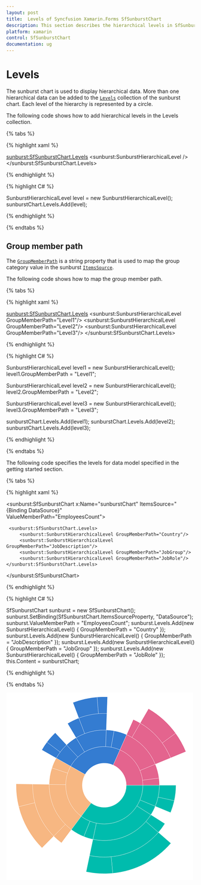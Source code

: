 ```yaml
---
layout: post
title:  Levels of Syncfusion Xamarin.Forms SfSunburstChart
description: This section describes the hierarchical levels in SfSunburstChart.
platform: xamarin
control: SfSunburstChart
documentation: ug
---
```


# Levels

The sunburst chart is used to display hierarchical data. More than one hierarchical data can be added to the [`Levels`](https://help.syncfusion.com/cr/xamarin/Syncfusion.SfSunburstChart.XForms.SfSunburstChart.html#Syncfusion_SfSunburstChart_XForms_SfSunburstChart_Levels) collection of the sunburst chart. Each level of the hierarchy is represented by a circle.

The following code shows how to add hierarchical levels in the Levels collection.

{% tabs %} 

{% highlight xaml %}

  <sunburst:SfSunburstChart.Levels>
     <sunburst:SunburstHierarchicalLevel />
  </sunburst:SfSunburstChart.Levels>


{% endhighlight %}

{% highlight C# %}

  SunburstHierarchicalLevel level = new SunburstHierarchicalLevel();
  sunburstChart.Levels.Add(level);

{% endhighlight %}

{% endtabs %} 

## Group member path

The [`GroupMemberPath`](https://help.syncfusion.com/cr/xamarin/Syncfusion.SfSunburstChart.XForms.SunburstHierarchicalLevel.html#Syncfusion_SfSunburstChart_XForms_SunburstHierarchicalLevel_GroupMemberPath) is a string property that is used to map the group category value in the sunburst [`ItemsSource`](https://help.syncfusion.com/cr/xamarin/Syncfusion.SfSunburstChart.XForms.SfSunburstChart.html#Syncfusion_SfSunburstChart_XForms_SfSunburstChart_ItemsSource).

The following code shows how to map the group member path.

{% tabs %} 

{% highlight xaml %}

  <sunburst:SfSunburstChart.Levels>
      <sunburst:SunburstHierarchicalLevel GroupMemberPath="Level1"/>
      <sunburst:SunburstHierarchicalLevel GroupMemberPath="Level2"/>
      <sunburst:SunburstHierarchicalLevel GroupMemberPath="Level3"/>
  </sunburst:SfSunburstChart.Levels>

{% endhighlight %}

{% highlight C# %}

  SunburstHierarchicalLevel level1 = new SunburstHierarchicalLevel();
  level1.GroupMemberPath = "Level1";

  SunburstHierarchicalLevel level2 = new SunburstHierarchicalLevel();
  level2.GroupMemberPath = "Level2";

  SunburstHierarchicalLevel level3 = new SunburstHierarchicalLevel();
  level3.GroupMemberPath = "Level3";

  sunburstChart.Levels.Add(level1);
  sunburstChart.Levels.Add(level2);
  sunburstChart.Levels.Add(level3);

{% endhighlight %}

{% endtabs %} 

The following code specifies the levels for data model specified in the getting started section.

{% tabs %} 

{% highlight xaml %}

  <sunburst:SfSunburstChart x:Name="sunburstChart" ItemsSource="{Binding DataSource}"  
                ValueMemberPath="EmployeesCount">

     <sunburst:SfSunburstChart.Levels>
         <sunburst:SunburstHierarchicalLevel GroupMemberPath="Country"/>
         <sunburst:SunburstHierarchicalLevel GroupMemberPath="JobDescription"/>
         <sunburst:SunburstHierarchicalLevel GroupMemberPath="JobGroup"/>
         <sunburst:SunburstHierarchicalLevel GroupMemberPath="JobRole"/>
    </sunburst:SfSunburstChart.Levels>

  </sunburst:SfSunburstChart>

{% endhighlight %}

{% highlight C# %}

  SfSunburstChart sunburst = new SfSunburstChart();           
  sunburst.SetBinding(SfSunburstChart.ItemsSourceProperty, "DataSource");
  sunburst.ValueMemberPath = "EmployeesCount";
  sunburst.Levels.Add(new SunburstHierarchicalLevel() { GroupMemberPath = "Country" });
  sunburst.Levels.Add(new SunburstHierarchicalLevel() { GroupMemberPath = "JobDescription" });
  sunburst.Levels.Add(new SunburstHierarchicalLevel() { GroupMemberPath = "JobGroup" });
  sunburst.Levels.Add(new SunburstHierarchicalLevel() { GroupMemberPath = "JobRole" });
  this.Content = sunburstChart;

{% endhighlight %}

{% endtabs %} 

![Levels support in Xamarin.Forms Sunburst](Levels_images/Levels.png)


